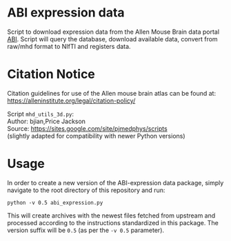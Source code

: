 
# ABI expression data

Script to download expression data from the Allen Mouse Brain data portal [ABI](http://mouse.brain-map.org/). Script will query the database, download available data, convert from raw/mhd format to NIfTI
and registers data.


# Citation Notice

Citation guidelines for use of the Allen mouse brain atlas can be found at: https://alleninstitute.org/legal/citation-policy/

Script `mhd_utils_3d.py`:  
Author: bjian,Price Jackson  
Source: https://sites.google.com/site/pjmedphys/scripts   
(slightly adapted for compatibility with newer Python versions)


# Usage

In order to create a new version of the ABI-expression data package, simply navigate to the root directory of this repository and run:

```
python -v 0.5 abi_expression.py
```

This will create archives with the newest files fetched from upstream and processed according to the instructions standardized in this package.
The version suffix will be `0.5` (as per the `-v 0.5` parameter).
